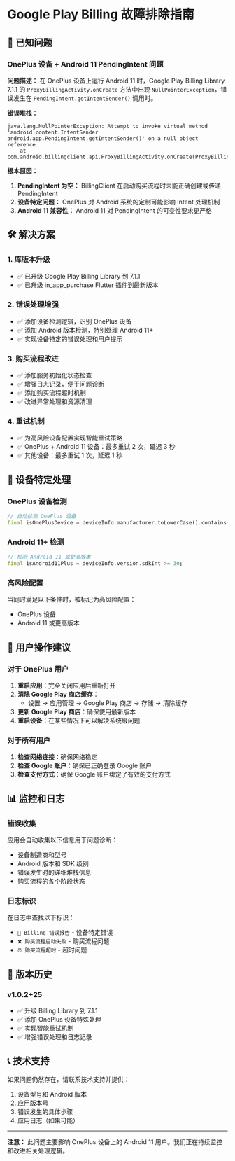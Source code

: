 # Google Play Billing 故障排除指南

## 🚨 已知问题

### OnePlus 设备 + Android 11 PendingIntent 问题

**问题描述：**
在 OnePlus 设备上运行 Android 11 时，Google Play Billing Library 7.1.1 的 `ProxyBillingActivity.onCreate` 方法中出现 `NullPointerException`，错误发生在 `PendingIntent.getIntentSender()` 调用时。

**错误堆栈：**
```
java.lang.NullPointerException: Attempt to invoke virtual method 'android.content.IntentSender android.app.PendingIntent.getIntentSender()' on a null object reference
    at com.android.billingclient.api.ProxyBillingActivity.onCreate(ProxyBillingActivity.java:XX)
```

**根本原因：**
1. **PendingIntent 为空：** BillingClient 在启动购买流程时未能正确创建或传递 PendingIntent
2. **设备特定问题：** OnePlus 对 Android 系统的定制可能影响 Intent 处理机制
3. **Android 11 兼容性：** Android 11 对 PendingIntent 的可变性要求更严格

## 🛠️ 解决方案

### 1. 库版本升级
- ✅ 已升级 Google Play Billing Library 到 7.1.1
- ✅ 已升级 in_app_purchase Flutter 插件到最新版本

### 2. 错误处理增强
- ✅ 添加设备检测逻辑，识别 OnePlus 设备
- ✅ 添加 Android 版本检测，特别处理 Android 11+
- ✅ 实现设备特定的错误处理和用户提示

### 3. 购买流程改进
- ✅ 添加服务初始化状态检查
- ✅ 增强日志记录，便于问题诊断
- ✅ 添加购买流程超时机制
- ✅ 改进异常处理和资源清理

### 4. 重试机制
- ✅ 为高风险设备配置实现智能重试策略
- ✅ OnePlus + Android 11 设备：最多重试 2 次，延迟 3 秒
- ✅ 其他设备：最多重试 1 次，延迟 1 秒

## 📱 设备特定处理

### OnePlus 设备检测
```dart
// 自动检测 OnePlus 设备
final isOnePlusDevice = deviceInfo.manufacturer.toLowerCase().contains('oneplus');
```

### Android 11+ 检测
```dart
// 检测 Android 11 或更高版本
final isAndroid11Plus = deviceInfo.version.sdkInt >= 30;
```

### 高风险配置
当同时满足以下条件时，被标记为高风险配置：
- OnePlus 设备
- Android 11 或更高版本

## 🔧 用户操作建议

### 对于 OnePlus 用户
1. **重启应用**：完全关闭应用后重新打开
2. **清除 Google Play 商店缓存**：
   - 设置 → 应用管理 → Google Play 商店 → 存储 → 清除缓存
3. **更新 Google Play 商店**：确保使用最新版本
4. **重启设备**：在某些情况下可以解决系统级问题

### 对于所有用户
1. **检查网络连接**：确保网络稳定
2. **检查 Google 账户**：确保已正确登录 Google 账户
3. **检查支付方式**：确保 Google 账户绑定了有效的支付方式

## 📊 监控和日志

### 错误收集
应用会自动收集以下信息用于问题诊断：
- 设备制造商和型号
- Android 版本和 SDK 级别
- 错误发生时的详细堆栈信息
- 购买流程的各个阶段状态

### 日志标识
在日志中查找以下标识：
- `🚨 Billing 错误报告` - 设备特定错误
- `❌ 购买流程启动失败` - 购买流程问题
- `⏰ 购买流程超时` - 超时问题

## 🔄 版本历史

### v1.0.2+25
- ✅ 升级 Billing Library 到 7.1.1
- ✅ 添加 OnePlus 设备特殊处理
- ✅ 实现智能重试机制
- ✅ 增强错误处理和日志记录

## 📞 技术支持

如果问题仍然存在，请联系技术支持并提供：
1. 设备型号和 Android 版本
2. 应用版本号
3. 错误发生的具体步骤
4. 应用日志（如果可能）

---

**注意：** 此问题主要影响 OnePlus 设备上的 Android 11 用户。我们正在持续监控和改进相关处理逻辑。